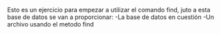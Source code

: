 Esto es un ejercicio para empezar a utilizar el comando find, juto a esta base de datos se van a proporcionar:
-La base de datos en cuestión
-Un archivo usando el metodo find
